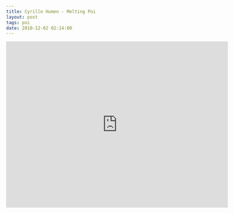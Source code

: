 ```yaml
---
title: Cyrille Humen - Melting Poi
layout: post
tags: poi
date: 2010-12-02 02:14:00
---
```

<iframe width="603" height="452" src="https://www.youtube.com/embed/MrSyQMRfe7g" frameborder="0" allowfullscreen="true"></iframe>
